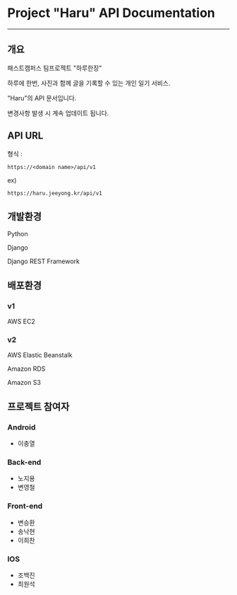 # Project "Haru" API Documentation

---

## 개요

패스트캠퍼스 팀프로젝트 "하루한장"

하루에 한번, 사진과 함께 글을 기록할 수 있는 개인 일기 서비스.

"Haru"의 API 문서입니다.

변경사항 발생 시 계속 업데이트 됩니다.

## API URL

형식 :

`https://<domain name>/api/v1`

ex\)

`https://haru.jeeyong.kr/api/v1`

## 개발환경

Python

Django

Django REST Framework

## 배포환경

### v1

AWS EC2

### v2

AWS Elastic Beanstalk

Amazon RDS

Amazon S3



## 프로젝트 참여자

### Android

* 이충열

### Back-end

* 노지용
* 변영철

### Front-end

* 변승환
* 송낙현
* 이희찬

### IOS

* 조백진
* 최원석




